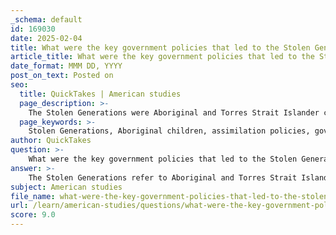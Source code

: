 ```yaml
---
_schema: default
id: 169030
date: 2025-02-04
title: What were the key government policies that led to the Stolen Generations, and how have they been addressed in historical context?
article_title: What were the key government policies that led to the Stolen Generations, and how have they been addressed in historical context?
date_format: MMM DD, YYYY
post_on_text: Posted on
seo:
  title: QuickTakes | American studies
  page_description: >-
    The Stolen Generations were Aboriginal and Torres Strait Islander children forcibly removed from their families by Australian government policies aimed at assimilation from 1910 to the 1970s. This article discusses the key policies, their profound impacts, and ongoing reconciliation efforts.
  page_keywords: >-
    Stolen Generations, Aboriginal children, assimilation policies, government policies, historical context, cultural heritage, intergenerational trauma, reparations, reconciliation, Bringing Them Home report, Indigenous Australians, forced removal, Australia
author: QuickTakes
question: >-
    What were the key government policies that led to the Stolen Generations, and how have they been addressed in historical context?
answer: >-
    The Stolen Generations refer to Aboriginal and Torres Strait Islander children who were forcibly removed from their families and communities by Australian government policies from approximately 1910 to the 1970s. This tragic chapter in Australian history was driven by a series of assimilation policies aimed at integrating Indigenous peoples into white society, which were based on the belief that Aboriginal and Torres Strait Islander lives would improve if they were raised in non-Indigenous households.\n\n### Key Government Policies Leading to the Stolen Generations\n\n1. **Assimilation Policies**: The primary rationale behind the removal of Indigenous children was the belief in assimilation. Government officials, such as A. O. Neville, the Chief Protector of Aborigines in Western Australia, advocated for the training of mixed-race children to become part of white society, with the expectation that they would eventually marry into it. This was seen as a way to "breed out" Aboriginality.\n\n2. **Legislation**: Various laws facilitated the removal of children, including:\n   - **Aboriginal Protection and Restriction of the Sale of Opium Act 1897 (Queensland)**: This act allowed the Chief Protector to move Aboriginal people to reserves and keep children in institutions.\n   - **Aborigines Ordinance 1918 (Northern Territory)**: This ordinance enabled the removal of children of mixed descent from their families.\n   - **Aborigines Act 1934 (South Australia)** and **Native Administration Act 1936 (Western Australia)**: These acts provided broad powers for the removal of Aboriginal children, particularly targeting those deemed "at-risk."\n\n3. **Government and Church Involvement**: The removal policies were implemented by both state and federal governments, often in collaboration with churches and welfare organizations. Children were placed in institutions, fostered out, or adopted by white families, effectively severing their ties to their cultural heritage.\n\n### Historical Context and Addressing the Impact\n\nThe impact of these policies has been profound and lasting, resulting in significant intergenerational trauma among Aboriginal and Torres Strait Islander peoples. The removal of children disrupted cultural, spiritual, and family connections, leading to a loss of identity and community cohesion.\n\nIn 1997, the **Bringing Them Home report** was released, which documented the experiences of the Stolen Generations and made several key recommendations, including:\n- An official acknowledgment of the wrongs committed against Aboriginal and Torres Strait Islander peoples.\n- A formal apology from the Australian government, which was delivered in 2008 by then-Prime Minister Kevin Rudd.\n\n### Ongoing Reconciliation Efforts\n\nEfforts to address the historical injustices faced by the Stolen Generations continue today. Some of these efforts include:\n- **Reparations Schemes**: Various states, such as South Australia, have established reparations schemes for survivors of the Stolen Generations.\n- **Public Acknowledgment and Education**: There is a growing movement to educate the broader Australian public about the history and impact of the Stolen Generations, fostering a deeper understanding of Aboriginal and Torres Strait Islander cultures.\n- **Support Services**: Organizations like the Healing Foundation work to address the ongoing trauma caused by the forced removal of children, providing support to affected communities.\n\nIn summary, the policies leading to the Stolen Generations were rooted in assimilationist ideologies and were enacted through a series of legislative measures that facilitated the removal of Indigenous children from their families. The historical context of these policies has been increasingly recognized, and efforts toward reconciliation and healing are ongoing, aiming to address the deep-seated impacts of these actions on Aboriginal and Torres Strait Islander peoples.
subject: American studies
file_name: what-were-the-key-government-policies-that-led-to-the-stolen-generations-and-how-have-they-been-addressed-in-historical-context.md
url: /learn/american-studies/questions/what-were-the-key-government-policies-that-led-to-the-stolen-generations-and-how-have-they-been-addressed-in-historical-context
score: 9.0
---
```


&nbsp;